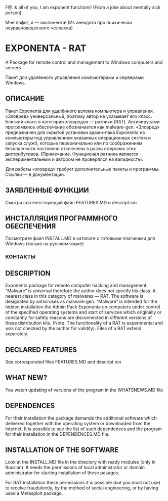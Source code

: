 ﻿F@..k all of you, I am exponent functions\! (From a joke about mentallysick person)Мне пофиг, я — экспонента\! (Из анекдота про психическинеуравновешенного человека)# EXPONENTA - RATA Package for remote control and management to Windowscomputers and serversПакет для удалённого управления компьютерамии серверами Windows.## ОПИСАНИЕПакет Exponenta для удалённого взлома компьютера и управления. «Зловред»универсальный, поэтому автор не указывает его класс. Близкий класс вкатегории зловредов — ратники (RAT). Антивирусами программноеобеспечение обозначается как malware-gen. «Зловред» предназначен дляскрытой установки админ-пака Exponenta на компьютеры под управлениемуказанных операционных систем и запуска служб, которые первоначальноили по соображениям безопасности постоянно отключены в разных версияхэтих дистрибутивов. (Примечание. Функционал ратника являетсяэкспериментальным и автором не проверялся на валидность).Для работы «зловред» требует дополнительные пакеты и программы. Ссылки —в документации.## ЗАЯВЛЕННЫЕ ФУНКЦИИСмотри соответствующий файл FEATURES.MD и descript.ion## ИНСТАЛЛЯЦИЯ ПРОГРАММНОГО ОБЕСПЕЧЕНИЯПосмотрите файл INSTALL.MD в каталоге с готовыми плагинами для Windows(только на русском языке)### КОНТАКТЫ## DESCRIPTIONExponenta package for remote computer hacking and management. “Malware”is universal therefore the author does not specify his class. A nearestclass in this category of malwares — RAT. The software is designatedby antiviruses as malware-gen. “Malware” is intended for the hiddeninstallation the Admin Pack Exponenta on computers under control of thespecified operating systems and start of services which originally orconstantly for safety reasons are disconnected in different versions ofthese distribution kits. (Note. The functionality of a RAT isexperimental and was not checked by the author for validity). Files of aRAT extend separately.## DECLARED FEATURESSee corresponded files FEATURES.MD and descript.ion## WHAT NEW?You watch updating of versions of the program in the WHATSNEWS.MD file## DEPENDENCESFor their installation the package demands the additional software whichdelivered together with the operating system or downloaded from theInternet. It is possible to see the list of such dependences and theprogram for their installation in the DEPENDENCES.MD file.## INSTALLATION OF THE SOFTWARELook at the INSTALL.MD file in the directory with ready modules (only inRussian). It needs the permissions of local administrator or domainadministrator for starting installation of these pakages.For RAT installation these permissions it is possible (but you mustnot use) to receive fraudulently, by the method of social engineering,or by having used a Metasploit package.